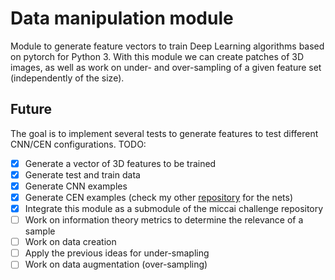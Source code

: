 # Data manipulation module
Module to generate feature vectors to train Deep Learning algorithms based on pytorch for Python 3. With this module we can create patches of 3D images, as well as work on under- and over-sampling of a given feature set (independently of the size).

## Future
The goal is to implement several tests to generate features to test different CNN/CEN configurations. TODO:

- [x] Generate a vector of 3D features to be trained
- [x] Generate test and train data
- [x] Generate CNN examples
- [x] Generate CEN examples (check my other [repository](https://github.com/marianocabezas/miccai_challenge2016) for the nets)
- [x] Integrate this module as a submodule of the miccai challenge repository
- [ ] Work on information theory metrics to determine the relevance of a sample
- [ ] Work on data creation
- [ ] Apply the previous ideas for under-smapling
- [ ] Work on data augmentation (over-sampling)

